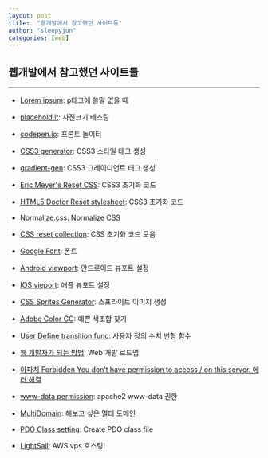 ```yaml
---
layout: post
title:  "웹개발에서 참고했던 사이트들"
author: "sleepyjun"
categories: [web]
---
```


## 웹개발에서 참고했던 사이트들
 
 ___
 
 - [Lorem ipsum](http://lipsum.com): p태그에 쓸말 없을 때  
 
 - [placehold.it](http://placehold.it): 사진크기 테스팅  
 
 - [codepen.io](codepen.io): 프론트 놀이터  
 
 - [CSS3 generator](http://css3generator.com): CSS3 스타일 태그 생성  
 
 - [gradient-gen](http://www.colorzilla.com/gradient-editor): CSS3 그레이디언트 태그 생성  
 
 - [Eric Meyer's Reset CSS](http://meyerweb.com/eric/tools/css/reset): CSS3 초기화 코드  
 
 - [HTML5 Doctor Reset stylesheet](http://html5doctor.com/html-5-reset-stylesheet/): CSS3 초기화 코드  
 
 - [Normalize.css](http://necolas.github.io/normalize.css/): Normalize CSS  
 
 - [CSS reset collection](http://cssreset.com/): CSS 초기화 코드 모음  
 
 - [Google Font](fonts.google.com): 폰트  
 
 - [Android viewport](http://developer.android.com/guide/webapps/targeting.html): 안드로이드 뷰포트 설정  
 
 - [IOS vieport](http://developer.apple.com/library/safari/#documentation/appleapplications/reference/safarihtmlref/Articles/MetaTags.html): 애플 뷰포트 설정  
 
 - [CSS Sprites Generator](https://www.toptal.com/developers/css/sprite-generator): 스프라이트 이미지 생성  
 
 - [Adobe Color CC](http://color.adobe.com): 예쁜 색조합 찾기  
 
 - [User Define transition func](http://cubic-bezier.com): 사용자 정의 수치 변형 함수  
 
 - [웹 개발자가 되는 방법](https://blog.cordelia273.space/7): Web 개발 로드맵  
 
 - [아파치 Forbidden You don’t have permission to access / on this server. 에러 해결](https://mytory.net/archives/3143)  
 
 - [www-data permission](https://stackoverflow.com/questions/9133024/www-data-permissions): apache2 www-data 권한  
 
 - [MultiDomain](https://www.linux.co.kr/unixwebhosting/multidomain/multidomain.htm): 해보고 싶은 멀티 도메인  
 
 - [PDO Class setting](https://stackoverflow.com/questions/30396328/access-the-php-pdo-object-in-another-file): Create PDO class file  
 
 - [LightSail](https://aws.amazon.com/ko/lightsail/): AWS vps 호스팅!
